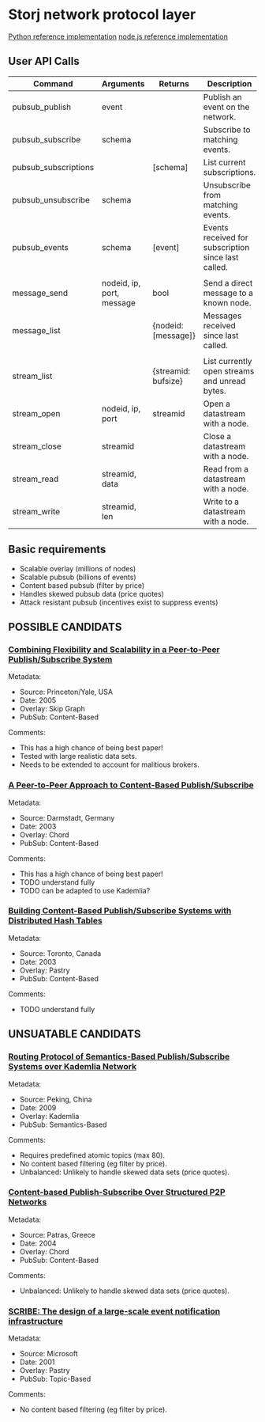 # Storj network protocol layer

[Python reference implementation](https://github.com/storj/storjnet)
[node.js reference implementation](https://github.com/Storj/node-storj)


## User API Calls

| Command               | Arguments                   | Returns             | Description                                                   |
|-----------------------|-----------------------------|---------------------|---------------------------------------------------------------|
| pubsub_publish        | event                       |                     | Publish an event on the network.                              |
| pubsub_subscribe      | schema                      |                     | Subscribe to matching events.                                 |
| pubsub_subscriptions  |                             | [schema]            | List current subscriptions.                                   |
| pubsub_unsubscribe    | schema                      |                     | Unsubscribe from matching events.                             |
| pubsub_events         | schema                      | [event]             | Events received for subscription since last called.           | 
|                       |                             |                     |                                                               |
| message_send          | nodeid, ip, port, message   | bool                | Send a direct message to a known node.                        | 
| message_list          |                             | {nodeid: [message]} | Messages received since last called.                          |
|                       |                             |                     |                                                               |
| stream_list           |                             | {streamid: bufsize} | List currently open streams and unread bytes.                 |
| stream_open           | nodeid, ip, port            | streamid            | Open a datastream with a node.                                |
| stream_close          | streamid                    |                     | Close a datastream with a node.                               |
| stream_read           | streamid, data              |                     | Read from a datastream with a node.                           |
| stream_write          | streamid, len               |                     | Write to a datastream with a node.                            |


## Basic requirements

 * Scalable overlay (millions of nodes)
 * Scalable pubsub (billions of events)
 * Content based pubsub (filter by price)
 * Handles skewed pubsub data (price quotes)
 * Attack resistant pubsub (incentives exist to suppress events)


## POSSIBLE CANDIDATS


### [Combining Flexibility and Scalability in a Peer-to-Peer Publish/Subscribe System][3]    

Metadata:

 * Source: Princeton/Yale, USA   
 * Date: 2005  
 * Overlay: Skip Graph
 * PubSub: Content-Based

Comments:

 * This has a high chance of being best paper!
 * Tested with large realistic data sets.
 * Needs to be extended to account for malitious brokers.


### [A Peer-to-Peer Approach to Content-Based Publish/Subscribe][5]    

Metadata:

 * Source: Darmstadt, Germany    
 * Date: 2003  
 * Overlay: Chord
 * PubSub: Content-Based

Comments:

 * This has a high chance of being best paper!
 * TODO understand fully
 * TODO can be adapted to use Kademlia?


### [Building Content-Based Publish/Subscribe Systems with Distributed Hash Tables][6]    

Metadata:

 * Source: Toronto, Canada       
 * Date: 2003  
 * Overlay: Pastry
 * PubSub: Content-Based

Comments:

 * TODO understand fully


## UNSUATABLE CANDIDATS

### [Routing Protocol of Semantics-Based Publish/Subscribe Systems over Kademlia Network][2]    

Metadata:

 * Source: Peking, China         
 * Date: 2009  
 * Overlay: Kademlia
 * PubSub: Semantics-Based

Comments:

 * Requires predefined atomic topics (max 80).
 * No content based filtering (eg filter by price).
 * Unbalanced: Unlikely to handle skewed data sets (price quotes).


### [Content-based Publish-Subscribe Over Structured P2P Networks][4]    

Metadata:

 * Source: Patras, Greece        
 * Date: 2004  
 * Overlay: Chord
 * PubSub: Content-Based

Comments:

 * Unbalanced: Unlikely to handle skewed data sets (price quotes).


### [SCRIBE: The design of a large-scale event notification infrastructure][6]    

Metadata:

 * Source: Microsoft             
 * Date: 2001  
 * Overlay: Pastry
 * PubSub: Topic-Based

Comments:

 * No content based filtering (eg filter by price).


[1]: papers/scribe.pdf
[2]: papers/toronto.pdf
[3]: papers/princeton_yale.pdf
[4]: papers/darmstadt.pdf
[5]: papers/petras.pdf
[6]: papers/ICBRP.pdf
